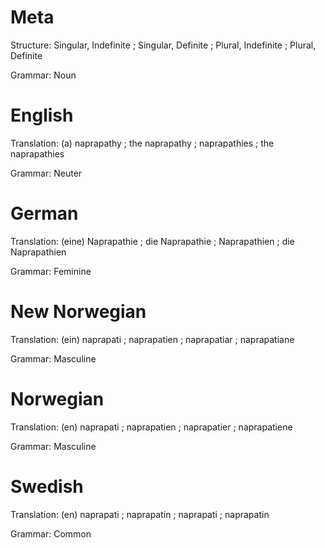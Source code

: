 Meta
====

Structure: Singular, Indefinite ; Singular, Definite ; Plural, Indefinite ; Plural, Definite

Grammar:   Noun



English
=======

Translation: (a) naprapathy  ; the naprapathy  ; naprapathies ; the naprapathies

Grammar:     Neuter



German
======

Translation: (eine) Naprapathie ; die Naprapathie ; Naprapathien ; die Naprapathien

Grammar:     Feminine



New Norwegian
=============

Translation: (ein) naprapati ; naprapatien ; naprapatiar ; naprapatiane

Grammar:     Masculine



Norwegian
=========

Translation: (en) naprapati ; naprapatien ; naprapatier ; naprapatiene

Grammar:     Masculine



Swedish
=======

Translation: (en) naprapati ; naprapatin ; naprapati ; naprapatin

Grammar: Common
